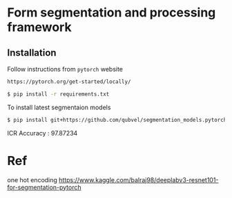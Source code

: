 # Form segmentation and processing framework


## Installation 

Follow instructions from `pytorch` website

```sh
https://pytorch.org/get-started/locally/
```

```sh
$ pip install -r requirements.txt
```


To install latest segmentaion models


```sh
$ pip install git+https://github.com/qubvel/segmentation_models.pytorch
```


ICR Accuracy : 97.87234

# Ref

one hot encoding
https://www.kaggle.com/balraj98/deeplabv3-resnet101-for-segmentation-pytorch